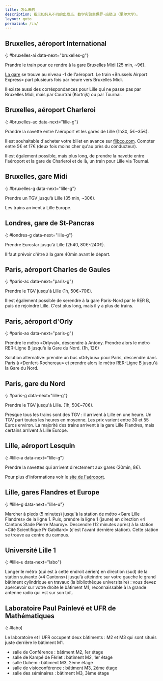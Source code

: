 ```yaml
---
title: 怎么来的
description: 指示如何从不同的出发点，数学实验室保罗·班勒卫（里尔大学）。
layout: goto
permalink: /cn/
---
```


## Bruxelles, <i class="icon-flight"></i> aéroport International
{: #bruxelles-ai data-next="bruxelles-g"}

Prandre le train pour ce rendre à la gare Bruxelles Midi (25 min, ~9€).

[La gare](http://www.brusselsairport.be/fr/passngr/to_from_brussels_airport/train/) se trouve au niveau -1 de l'aéroport. Le train «Brussels Airport Express» part plusieurs fois par heure vers Bruxelles Midi.

Il existe aussi des corréspondances pour Lille qui ne passe pas par Bruxelles Midi, mais par Courtrai (Kortrijk) ou par Tournai.

## Bruxelles, <i class="icon-flight"></i> aéroport Charleroi
{: #bruxelles-ac data-next="lille-g"}

Prandre la navette entre l'aéroport et les gares de Lille (1h30, 5€~35€).

Il est souhaitable d'acheter votre billet en avance sur [flibco.com](https://www.flibco.com). Compter entre 5€ et 17€ (deux fois moins cher qu'au près du conducteur).

Il est également possible, mais plus long, de prendre la navette entre l'aéroport et la gare de Charleroi et de là, un train pour Lille via Tournai.

## Bruxelles, <i class="icon-train"></i> gare Midi
{: #bruxelles-g data-next="lille-g"}

Prendre un TGV jusqu'à Lille (35 min, ~30€).

Les trains arrivent à Lille Europe.

## Londres, <i class="icon-train"></i> gare de St-Pancras
{: #londres-g data-next="lille-g"}

Prendre Eurostar jusqu'à Lille (2h40, 80€~240€).

Il faut prévoir d'être à la gare 40min avant le départ.

## Paris, <i class="icon-flight"></i> aéroport Charles de Gaules
{: #paris-ac data-next="paris-g"}

Prendre le TGV jusqu'à Lille (1h, 50€~70€).

Il est également possible de serendre à la gare Paris-Nord par le RER B, puis de rejoindre Lille. C'est plus long, mais il y a plus de trains.

## Paris, <i class="icon-flight"></i> aéroport d'Orly
{: #paris-ao data-next="paris-g"}

Prendre le métro «Orlyval», descendre à Antony. Prendre alors le métro RER-Ligne B jusqu'à la Gare du Nord. (1h, 12€)

Solution alternative: prendre un bus «Orlybus» pour Paris, descendre dans Paris à «Denfert-Rochereau» et prendre alors le métro RER-Ligne B jusqu'à la Gare du Nord.

## Paris, <i class="icon-train"></i> gare du Nord
{: #paris-g data-next="lille-g"}

Prendre le TGV jusqu'à Lille. (1h, 50€~70€).

Presque tous les trains sont des TGV : il arrivent à Lille en une heure. Un TGV part toutes les heures en moyenne. Les prix varient entre 30 et 55 Euros environ. La majorité des trains arrivent à la <i class="icon-train"></i> gare Lille Flandres, mais certains arrivent à Lille Europe.

## Lille, <i class="icon-flight"></i> aéroport Lesquin
{: #lille-a data-next="lille-g"}

Prendre la navettes qui arrivent directement aux gares (20min, 8€).

Pour plus d'informations voir le [site de l'aéroport](http://www.lille.aeroport.fr/acceder-a-l-aeroport/navette/).

## Lille, <i class="icon-train"></i> gares Flandres et Europe
{: #lille-g data-next="lille-u"}

Marcher à pieds (5 minutes) jusqu'à la station de métro «Gare Lille Flandres» de la ligne 1.
Puis, prendre la ligne 1 (jaune) en direction «4 Cantons Stade Pierre Mauroy».
Descendre (12 minutes après) à la station «Cité Scientifique Pr Gabillard» (c'est l'avant dernière station). Cette station se trouve au centre du campus.

## Université Lille 1
{: #lille-u data-next="labo"}

Longer le métro (qui est à cette endroit aérien) en direction (sud) de la station suivante («4 Cantons») jusqu'à atteindre sur votre gauche le grand bâtiment cylindrique en travaux (la bibliothèque universitaire) : vous devez apercevoir sur votre droite le bâtiment M1, reconnaissable à la grande antenne radio qui est sur son toit.

## Laboratoire Paul Painlevé et UFR de Mathématiques
{: #labo}

Le laboratoire et l'UFR occupent deux bâtiments : M2 et M3 qui sont situés juste derrière le bâtiment M1.

- salle de Conférence : bâtiment M2, 1er étage
- salle de Kampé de Fériet : bâtiment M2, 1er étage
- salle Duhem : bâtiment M3, 2éme étage
- salle de visioconférence : bâtiment M3, 2éme étage
- salle des séminaires : bâtiment M3, 3ème étage

